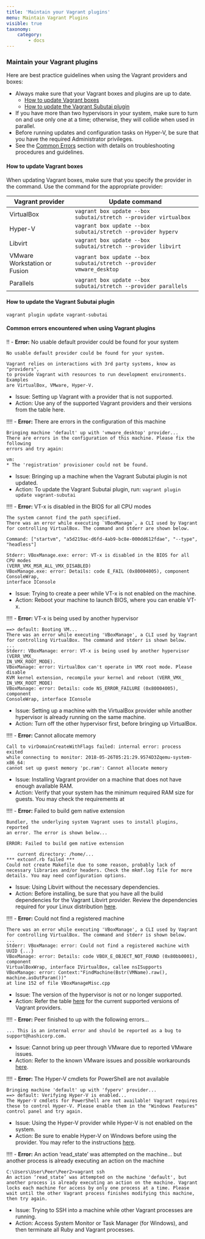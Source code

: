 ```yaml
---
title: 'Maintain your Vagrant plugins'
menu: Maintain Vagrant Plugins
visible: true
taxonomy:
    category:
        - docs
---
```


### Maintain your Vagrant plugins
Here are best practice guidelines when using the Vagrant providers and boxes:

* Always make sure that your Vagrant boxes and plugins are up to date.
  * [How to update Vagrant boxes](#How-to-update-Vagrant-boxes)
  * [How to update the Vagrant Subutai plugin](#How-to-update-Vagrant-Subutai-plugin)
* If you have more than two hypervisors in your system, make sure to turn on and use only one at a time; otherwise, they will collide when used in parallel.
* Before running updates and configuration tasks on Hyper-V, be sure that you have the required Administrator privileges.
* See the [Common Errors](#Common-errors-Vagrant-plugins) section with details on troubleshooting procedures and guidelines.

#### <a name="How-to-update-Vagrant-boxes"></a> How to update Vagrant boxes
When updating Vagrant boxes, make sure that you specify the provider in the command. Use the command for the appropriate provider:

|Vagrant provider|Update command|
|----------------|--------------|
|VirtualBox|`vagrant box update --box subutai/stretch --provider virtualbox`|
|Hyper-V|`vagrant box update --box subutai/stretch --provider hyperv`|
|Libvirt|`vagrant box update --box subutai/stretch --provider libvirt`|
|VMware Workstation or Fusion|`vagrant box update --box subutai/stretch --provider vmware_desktop`|
|Parallels|`vagrant box update --box subutai/stretch --provider parallels`|

#### <a name="How-to-update-Vagrant-Subutai-plugin"></a> How to update the Vagrant Subutai plugin
`vagrant plugin update vagrant-subutai `

#### <a name="Common-errors-Vagrant-plugins"></a> Common errors encountered when using Vagrant plugins   

!! - **Error:** No usable default provider could be found for your system

    No usable default provider could be found for your system.
    
    Vagrant relies on interactions with 3rd party systems, know as "providers", 
    to provide Vagrant with resources to run development environments. Examples
    are VirtualBox, VMware, Hyper-V.

* Issue: Setting up Vagrant with a provider that is not supported.    
* Action: Use any of the supported Vagrant providers and their versions from the table here.

!!!! - **Error:** There are errors in the configuration of this machine

    Bringing machine 'default' up with 'vmware_desktop' provider...
    There are errors in the configuration of this machine. Please fix the following 
    errors and try again:

    vm: 
    * The 'registration' provisioner could not be found.

* Issue: Bringing up a machine when the Vagrant Subutai plugin is not updated.
* Action: To update the Vagrant Subutai plugin, run: 
`vagrant plugin update vagrant-subutai`

!!!! - **Error:** VT-x is disabled in the BIOS for all CPU modes 

    The system cannot find the path specified.
    There was an error while executing `VBoxManage`, a CLI used by Vagrant
    for controlling VirtualBox. The command and stderr are shown below.

    Command: ["startvm", "a5d219ac-d6fd-4ab9-bc8e-000dd612fdae", "--type", "headless"]

    Stderr: VBoxManage.exe: error: VT-x is disabled in the BIOS for all CPU modes 
    (VERR_VMX_MSR_ALL_VMX_DISABLED)
    VBoxManage.exe: error: Details: code E_FAIL (0x80004005), component ConsoleWrap, 
    interface IConsole

* Issue: Trying to create a peer while VT-x is not enabled on the machine.
* Action: Reboot your machine to launch BIOS, where you can enable VT-x.

!!!! - **Error:** VT-x is being used by another hypervisor

    ==> default: Booting VM...
    There was an error while executing 'VBoxManage', a CLI used by Vagrant
    for controlling VirtualBox. The command and stderr is shown below.
    ...
    Stderr: VBoxManage: error: VT-x is being used by another hypervisor (VERR_VMX_
    IN_VMX_ROOT_MODE). 
    VBoxManage: error: VirtualBox can't operate in VMX root mode. Please disable
    KVM kernel extension, recompile your kernel and reboot (VERR_VMX_
    IN_VMX_ROOT_MODE)
    VBoxManage: error: Details: code NS_ERROR_FAILURE (0x80004005), component
    ConsoleWrap, interface IConsole

* Issue: Setting up a machine with the VirtualBox provider while another hypervisor is already running on the same machine.    
* Action: Turn off the other hypervisor first, before bringing up VirtualBox.

!!!! - **Error:** Cannot allocate memory

    Call to virDomainCreateWithFlags failed: internal error: process exited
    while connecting to monitor: 2018-05-26T05:21:29.9574D3Zqemu-system-x86_64:
    cannot set up guest memory 'pc.ram': Cannot allocate memory

* Issue: Installing Vagrant provider on a machine that does not have enough available RAM.     
* Action: Verify that your system has the minimum required RAM size for guests. You may check the requirements at <requirements link>

!!!! - **Error:** Failed to build gem native extension

    Bundler, the underlying system Vagrant uses to install plugins, reported
    an error. The error is shown below...

    ERROR: Failed to build gem native extension
       
        current directory: /home/...
    *** extconf.rb failed ***
    Could not create Makefile due to some reason, probably lack of
    necessary libraries and/or headers. Check the mkmf.log file for more
    details. You may need configuration options.
    
* Issue: Using Libvirt without the necessary dependencies.   
* Action: Before installing, be sure that you have all the build dependencies for the Vagrant Libvirt provider. Review the dependencies required for your Linux distribution [here](https://github.com/vagrant-libvirt/vagrant-libvirt#installation).

!!!! - **Error:** Could not find a registered machine

    There was an error while executing 'VBoxManage', a CLI used by Vagrant
    for controlling VirtualBox. The command and stderr is shown below.
    ...
    Stderr: VBoxManage: error: Could not find a registered machine with UUID {...}
    VBoxManage: error: Details: code VBOX_E_OBJECT_NOT_FOUND (0x80bb0001), component
    VirtualBoxWrap, interface IVirtualBox, callee nsISupports
    VBoxManage: error: Context:"FindMachine(Bstr(VMName).raw(), machine.asOutParam())"
    at line 152 of file VBoxManageMisc.cpp

* Issue: The version of the hypervisor is not or no longer supported.
* Action: Refer the table [here](https://github.com/MarilizaC/doc_v2/wiki/Basic-setup-using-Vagrant-with-other-supported-hypervisors#supported-providers) for the current supported versions of Vagrant providers. 

!!!! - **Error:** Peer finished to up with the following errors...

    ... This is an internal error and should be reported as a bug to support@hashicorp.com.

* Issue: Cannot bring up peer through VMware due to reported VMware issues.
* Action: Refer to the known VMware issues and possible workarounds [here](https://www.vagrantup.com/docs/vmware/known-issues.html).

!!!! - **Error:** The Hyper-V cmdlets for PowerShell are not available 

    Bringing machine 'default' up with 'fyperv' provider...
    ==> default: Verifying Hyper-V is enabled...
    The Hyper-V cmdlets for PowerShell are not available! Vagrant requires
    these to control Hyper-V. Please enable them in the "Windows Features"
    control panel and try again.

* Issue: Using the Hyper-V provider while Hyper-V is not enabled on the system.    
* Action: Be sure to enable Hyper-V on Windows before using the provider. You may refer to the instructions [here](https://blogs.technet.microsoft.com/canitpro/2015/09/08/step-by-step-enabling-hyper-v-for-use-on-windows-10/).

!!!! - **Error:** An action ‘read_state’ was attempted on the machine… but another process is already executing an action on the machine

    C:\Users\User\Peer\Peer2>vagrant ssh
    An action ‘read_state’ was attempted on the machine 'default', but
    another process is already executing an action on the machine. Vagrant
    locks each machine for access by only one process at a time. Please
    wait until the other Vagrant process finishes modifying this machine,
    then try again.

* Issue: Trying to SSH into a machine while other Vagrant processes are running.    
* Action: Access System Monitor or Task Manager (for Windows), and then terminate all Ruby and Vagrant processes.
